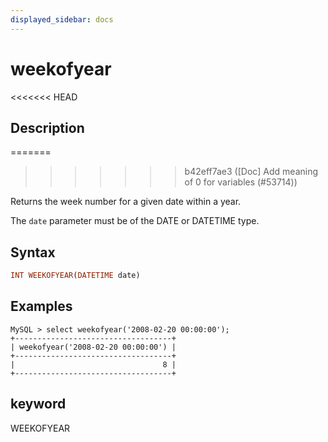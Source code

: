 ```yaml
---
displayed_sidebar: docs
---
```


# weekofyear

<<<<<<< HEAD
## Description
=======

>>>>>>> b42eff7ae3 ([Doc] Add meaning of 0 for variables (#53714))

Returns the week number for a given date within a year.

The `date` parameter must be of the DATE or DATETIME type.

## Syntax

```Haskell
INT WEEKOFYEAR(DATETIME date)
```

## Examples

```Plain Text
MySQL > select weekofyear('2008-02-20 00:00:00');
+-----------------------------------+
| weekofyear('2008-02-20 00:00:00') |
+-----------------------------------+
|                                 8 |
+-----------------------------------+
```

## keyword

WEEKOFYEAR
